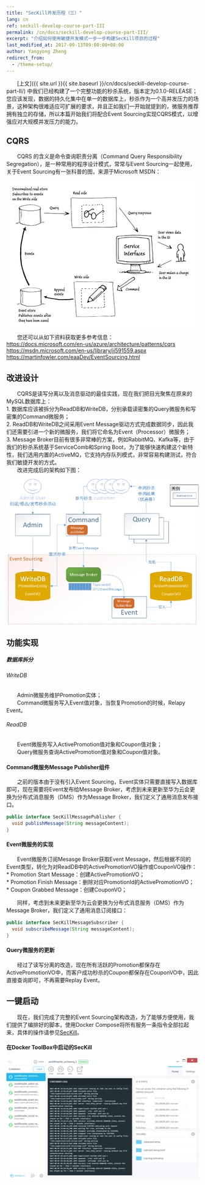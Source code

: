```yaml
---
title: "SecKill开发历程（三）"
lang: cn
ref: seckill-develop-course-part-III
permalink: /cn/docs/seckill-develop-course-part-III/
excerpt: "介绍如何使用敏捷开发模式一步一步构建SecKill项目的过程"
last_modified_at: 2017-09-13T09:00:00+08:00
author: Yangyong Zheng
redirect_from:
  - /theme-setup/
---
```


　　[上文]({{ site.url }}{{ site.baseurl }}/cn/docs/seckill-develop-course-part-II/) 中我们已经构建了一个完整功能的秒杀系统，版本定为0.1.0-RELEASE；您应该发现，数据的持久化集中在单一的数据库上，秒杀作为一个高并发压力的场景，这种架构很难适应可扩展的要求，并且正如我们一开始就提到的，微服务推荐拥有独立的存储，所以本篇开始我们将配合Event Sourcing实现CQRS模式，以增强应对大规模并发压力的能力。

## CQRS
　　CQRS 的含义是命令查询职责分离（Command Query Responsibility Segregation），是一种常用的程序设计模式，常常与Event Sourcing一起使用，关于Event Sourcing有一张科普的图，来源于Microsoft MSDN：

![图1 CQRS](/assets/images/seckill-develop-course-part-III-cqrs.png)

　　您还可以从如下资料获取更多参考信息：  
	https://docs.microsoft.com/en-us/azure/architecture/patterns/cqrs  
	https://msdn.microsoft.com/en-us/library/jj591559.aspx  
	https://martinfowler.com/eaaDev/EventSourcing.html  

## 改进设计
　　CQRS是读写分离以及消息驱动的最佳实践，现在我们把目光聚焦在原来的MySQL数据库上：  
    1. 数据库应该被拆分为ReadDB和WriteDB，分别承载读密集的Query微服务和写密集的Command微服务；  
    2. ReadDB和WriteDB之间采用Event Message驱动方式完成数据同步，因此我们还需要引进一个新的微服务，我们将它命名为Event（Processor）微服务；  
    3. Message Broker目前有很多非常棒的方案，例如RabbitMQ、Kafka等，由于我们的秒杀系统基于ServiceComb和Spring Boot，为了能够快速构建这个新特性，我们选用内置的ActiveMQ，它支持内存队列模式，非常容易构建测试，符合我们敏捷开发的方式。  
　　改进完成后的架构如下图：

![图2 改进架构](/assets/images/seckill-develop-course-part-III-arch.png)

## 功能实现
##### 数据库拆分
###### WriteDB
　　Admin微服务维护Promotion实体；  
　　Command微服务写入Event值对象，当恢复Promotion的时候，Relapy Event。  
###### ReadDB
　　Event微服务写入ActivePromotion值对象和Coupon值对象；  
　　Query微服务查询ActivePromotion值对象和Coupon值对象。

#### Command微服务Message Publisher组件
　　之前的版本由于没有引入Event Sourcing，Event实体只需要直接写入数据库即可，现在需要将Event发布给Message Broker，考虑到未来更新至华为云会更换为分布式消息服务（DMS）作为Message Broker，我们定义了通用消息发布接口。
```java
public interface SecKillMessagePublisher {
  void publishMessage(String messageContent);
}
```

#### Event微服务的实现
　　Event微服务订阅Mesasge Broker获取Event Message，然后根据不同的Event类型，转化为对ReadDB中的ActivePromotionVO操作或CouponVO操作：  
    * Promotion Start Message：创建ActivePromotionVO；  
    * Promotion Finish Message：删除对应PromotionId的ActivePromotionVO；  
    * Coupon Grabbed Message：创建CouponVO；

　　同样，考虑到未来更新至华为云会更换为分布式消息服务（DMS）作为Message Broker，我们定义了通用消息订阅接口：
```java
public interface SecKillMessageSubscriber {
  void subscribeMessage(String messageContent);
}
```

#### Query微服务的更新
　　经过了读写分离的改造，现在所有活跃的Promotion都保存在ActivePromotionVO中，而客户成功秒杀的Coupon都保存在CouponVO中，因此直接查询即可，不再需要Replay Event。

## 一键启动
　　现在，我们完成了完整的Event Sourcing架构改造，为了能够方便使用，我们提供了编排好的脚本，使用Docker Compose将所有服务一条指令全部拉起来，具体的操作请参见[SecKill](https://github.com/ServiceComb/seckill)。

#### 在Docker ToolBox中启动的SecKill

![图3 SecKill All-in-One](/assets/images/seckill-develop-course-part-III-seckill-all-in-one.png)

